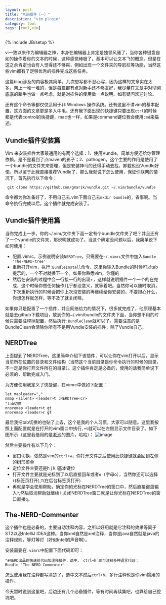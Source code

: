 ```yaml
---
layout: post
title: "Vim插件（一）"
description: "vim plugin"
category: tool
tags: [tool,vim]
---
```

{% include JB/setup %}

vi一致以来作为编辑器之神，本身在编辑器上肯定是独领风骚了，当你各种键盘自如的操作着你的文本的时候，这种感觉棒极了，基本可以让文本飞的概念。但是在这之余肯定也会有人觉得还不够爽，例如出现一个文件夹的导航栏等功能，当然这些vim都有了足够优秀的插件完成这些任务。

这篇blog涉及的内容极其简单，几次想写都不忍心写，因为这样的文章实在太多，网上一堆一堆的，但是每篇都有点对新手还不够友好，我尽量在文章中对彻彻底底的新手也做一点考虑，就是对插件的使用做一点说明。如有疑问欢迎讨论。

还有这个命令等都仅仅适用于非 Windows 操作系统。还有这里不讲vim的基本配置，这方面的文章更是多入牛毛。还有我下面出现的快捷键只要出现`ctrl`的时候都是代表control的快捷键，mac也一样，如果是command键位我会使用`cmd`来描述。

## Vundle插件安装篇

Vim 来安装插件大家最通用的有两个选择：1、使用Vundle，简单方便还给你管理依赖，是不是看到了点maven的影子；2、pathogen，这个主要的作用是使用了一个bundle的文件夹来管理，但是安装神马的还得手动去找，卸载也没Vundle好使。所以鉴于此我直接推荐Vundle了，那么我就说下怎么使用，保证你联网的情况下，首先执行以下命令：

	 git clone https://github.com/gmarik/vundle.git ~/.vim/bundle/vundle

命令都为你准备好了，不用自己去.vim下面自己去`mkdir bundle`的，省事啊。当命令执行完成以后，这个插件就完成安装了。

## Vundle插件使用篇
当你完成上一步，你的~/.vim/文件夹下面一定有个bundle文件夹了吧？并且还有了一个vundle的文件夹，那说明就成功了。当这个确定没问题以后，我简单说下如何使用：

* 配置.vimrc，示例说明安装`NERDTree`，只需要在`~/.vimrc`文件中加入`Bundle 'The-NERD-tree'`
* 重新打开vim，执行`:BundleInstall`命令，这里你输入Bundle的时候可以tab提示的，一个不对就换下一个，如果你熟悉vim，你懂的
* 然后在安装的过程中会一行接一行的出现+，这样就说明插件一个一个的在完成，这个时候你做任何操作几乎都没意义，就等着吧。当然你可以随时取消，下次重新执行的时候会把你上次没安装的再继续给你安装的，不要担心什么，你想怎样就怎样，等不及了就关闭嘛。

如果你只是配置了一个插件，并且网络给力的情况下，很多就完成了，他原理基本就是去github下载项目，放到你的~/.vim/bundle的文件夹下面，当你想不用的时候只需要注释掉配置，然后执行`:BundleClean`就可以了。需要注意的是BundleClean会清除你所有不是用Vundle安装的插件，除了Vundle自己。

## NERDTree
上面提到了NERDTree，这里简单介绍下该插件，可以让你在vim打开以后，显示当前所在位置的目录和文件结构（当然这个当前目录是你命令执行的时候的目录，不一定是你打开文件所在的目录）。这个插件肯定是必备的，使用的话我简单说下必须的，帮助完成入门。

为方便使用我定义了快捷键，在vimrc中做如下配置：

	let mapleader=","
	nmap <silent> <leader>t :NERDTree<cr>
	"tab切换
	nnoremap <leader>t gt  
	nnoremap <leader>r gT
最后我把tab切换的也贴了上去，这个是我的个人习惯，大家可以随意。这里我按照上面配置就是在打开的vim窗口中执行`,+t`就可以在左侧显示文件目录了。如下图所示（这里我借用的是[老池](http://www.weibo.com/idreamland)的图片，哈哈）：
![image](http://gap.use.com.cn/wikiattach/chijianqiang/attachments/tree.png)

然后主要操作有以下几个：

* 窗口切换，依然是vim的`ctrl+w`，你打开文件之后使用此快捷键就会回到左侧的树形菜单
* 定位文件主要还是h j k l基本键位
* 打开文件主要就是光标到了以后直接回车或者`o`（字母o），当然你还可以选择`t`(标签页打开),`T`(在后台标签页打开)
* 再就是学会使用帮助，确定你的光标在NERDTree的窗口中，然后直接键盘输入`?`,然后取消帮助就继续`?`,关闭NERDTree窗口就是让你光标在NERDTree的窗口直接`q`。

## The-NERD-Commenter
这个插件也是必备的，主要自动注释内容，之所以好用就是它注释的效果等同于ST2以及IntelliJ IDEA这种。当你xml自然是xml注释，当你是java自然就是java的注释规则，等灯等灯（好似Intel的声音啊）。

安装需要在`.vimrc`中配置下面代码即可：
	
	"#NERD出品的快速给代码加注释插件，选中，`ctrl+h`即可注释多种语言代码；
	Bundle 'The-NERD-Commenter'
怎么使用我在注释都写清楚了，选中文本然后`ctrl+h`，多行注释也是你vim惯用的操作。

今天暂时说到这里吧，后边还有几个必备插件，等有时间再续集吧，也算给自己挖坑吧。